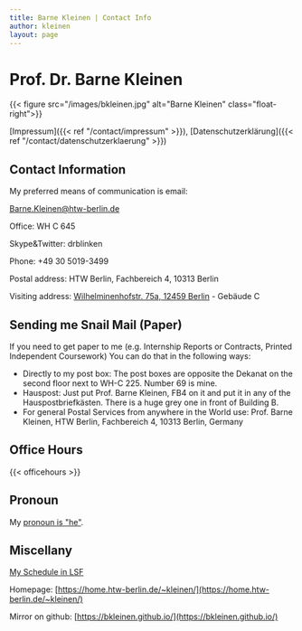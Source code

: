 ```yaml
---
title: Barne Kleinen | Contact Info
author: kleinen
layout: page
---
```


# Prof. Dr. Barne Kleinen

{{< figure src="/images/bkleinen.jpg" alt="Barne Kleinen" class="float-right">}}

[Impressum]({{< ref "/contact/impressum" >}}), [Datenschutzerklärung]({{< ref "/contact/datenschutzerklaerung" >}})


<span class = "float-right">
</span>

## Contact Information

My preferred means of communication is email:

Barne.Kleinen@htw-berlin.de

Office: WH C 645

Skype&Twitter: drblinken

Phone: +49 30 5019-3499

Postal address:
HTW Berlin, Fachbereich 4, 10313 Berlin

Visiting address:
[Wilhelminenhofstr. 75a, 12459 Berlin](https://www.htw-berlin.de/campus/campus-wilhelminenhof/) - Gebäude C

## Sending me Snail Mail (Paper)

If you need to get paper to me (e.g. Internship Reports or Contracts, Printed Independent Coursework)
You can do that in the following ways:

* Directly to my post box: The post boxes are opposite the Dekanat on the second floor next to WH-C 225. Number 69 is mine.
* Hauspost: Just put Prof. Barne Kleinen, FB4 on it and put it in any of the Hauspostbriefkästen. There is a huge grey one in front of Building B.
* For general Postal Services from anywhere in the World use: Prof. Barne Kleinen, HTW Berlin, Fachbereich 4, 10313 Berlin, Germany

## Office Hours

{{< officehours >}}

## Pronoun

My [pronoun is \"he\"](https://pronoun.is/he).

## Miscellany

[My Schedule in LSF](https://lsf.htw-berlin.de/qisserver/rds?state=wplan&act=DDozent&pool=DDozent&show=plan&P.vx=kurz&personal.pid=3545)

Homepage: [https://home.htw-berlin.de/~kleinen/](https://home.htw-berlin.de/~kleinen/)

Mirror on github: [https://bkleinen.github.io/](https://bkleinen.github.io/)
